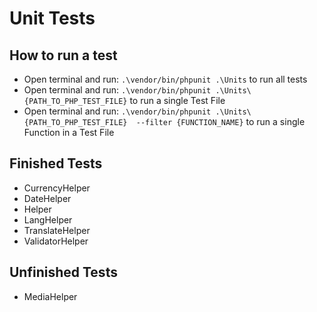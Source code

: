 # Unit Tests

## How to run a test

- Open terminal and run: `.\vendor/bin/phpunit .\Units` to run all tests
- Open terminal and run: `.\vendor/bin/phpunit .\Units\{PATH_TO_PHP_TEST_FILE}` to run a single Test File
- Open terminal and run: `.\vendor/bin/phpunit .\Units\{PATH_TO_PHP_TEST_FILE}  --filter {FUNCTION_NAME}` to run a single Function in a Test File

## Finished Tests

- CurrencyHelper
- DateHelper
- Helper
- LangHelper
- TranslateHelper
- ValidatorHelper

## Unfinished Tests

- MediaHelper
